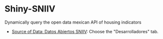 # Shiny-SNIIV
Dynamically query the open data mexican API of housing indicators

 - [Source of Data: Datos Abiertos SNIIV](https://sniiv.sedatu.gob.mx/Reporte/Datos_abiertos): Choose the "Desarrolladores" tab.
